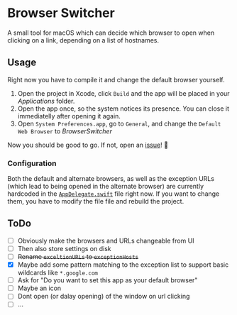 # Browser Switcher

A small tool for macOS which can decide which browser to open when clicking on a
link, depending on a list of hostnames.


## Usage

Right now you have to compile it and change the default browser yourself.

1. Open the project in Xcode, click `Build` and the app will be placed in your
_Applications_ folder.
2. Open the app once, so the system notices its presence. You can close it
immediatelly after opening it again.
3. Open `System Preferences.app`, go to `General`, and change the `Default Web
Browser` to *BrowserSwitcher*

Now you should be good to go. If not, open an
[issue](https://github.com/0bmxa/BrowserSwitcher/issues)! 🎉


### Configuration

Both the default and alternate browsers, as well as the exception URLs (which
lead to being opened in the alternate browser) are currently hardcoded in the
[`AppDelegate.swift`](BrowserSwitcher/AppDelegate.swift) file right now. If you want to change them, you have to
modify the file file and rebuild the project.


## ToDo

- [ ] Obviously make the browsers and URLs changeable from UI
- [ ] Then also store settings on disk
- [ ] ~~Rename `exceltionURLs` to `exceptionHosts`~~
- [x] Maybe add some pattern matching to the exception list to support basic wildcards like `*.google.com`
- [ ] Ask for "Do you want to set this app as your default browser"
- [ ] Maybe an icon
- [ ] Dont open (or dalay opening) of the window on url clicking
- [ ] …

